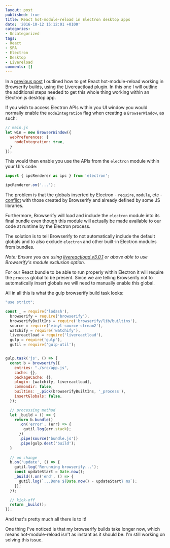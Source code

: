 ```yaml
---
layout: post
published: true
title: React hot-module-reload in Electron desktop apps
date: '2016-10-12 15:12:01 +0100'
categories:
- Uncategorized
tags:
- React
- SPA
- Electron
- Desktop
- Livereload
comments: []
---
```


In a [previous post](/archives/2016/09/09/react-hot-module-replacement-with-browserify/) 
I outlined how to get React hot-module-reload working in Browserify builds, 
using the Livereactload plugin. In this one I will outline the additional steps 
needed to get this whole thing working within an Electron.js desktop app.

If you wish to access Electron APIs within you UI window you would normally enable 
the `nodeIntegration` flag when creating a `BrowserWindow`, as such:

```js
// main.js
let win = new BrowserWindow({
  webPreferences: {
    nodeIntegration: true,
  }
});
```

This would then enable you use the APIs from the `electron` module within your 
UI's code:

```js
import { ipcRenderer as ipc } from 'electron';

ipcRenderer.on('...');
```

The problem is that the globals inserted by Electron - `require`, `module`, etc - 
[conflict](http://electron.atom.io/docs/faq/#i-can-not-use-jqueryrequirejsmeteorangularjs-in-electron) 
with those created by Browserify and already defined by some JS libraries.

Furthermore, Browserify will load and include the `electron` module into its 
final bundle even though this module will actually be made available to our 
code at runtime by the Electron process.

The solution is to tell Browserify to not automatically include the default 
globals and to also exclude `electron` and other built-in Electron modules from 
bundles. 

*Note: Ensure you are using [livereactload v3.0.1](https://github.com/milankinen/livereactload/releases/tag/3.0.1) or 
above able to use Browserify's module exclusion option.*

For our React bundle to be able to run properly within Electron it 
will require the `process` global to be present. Since we are telling Browserify 
not to automatically insert globals we will need to manually enable this global.

All in all this is what the gulp browserify build task looks:

```js
"use strict";

const _ = require('lodash'),
  browserify = require('browserify'),
  browserifyBuiltIns = require('browserify/lib/builtins'),
  source = require('vinyl-source-stream2'),
  watchify = require('watchify'),
  livereactload = require('livereactload'),
  gulp = require('gulp'),
  gutil = require('gulp-util');


gulp.task('js', () => {
  const b = browserify({
    entries: "./src/app.js",
    cache: {},
    packageCache: {},
    plugin: [watchify, livereactload],
    commondir: false,
    builtins: _.pick(browserifyBuiltIns, '_process'),
    insertGlobals: false,
  });

  // processing method
  let _build = () => {
    return b.bundle()
      .on('error', (err) => {
        gutil.log(err.stack);
      })
      .pipe(source('bundle.js'))
      .pipe(gulp.dest('build');
  }
  
  // on change
  b.on('update', () => {
    gutil.log('Rerunning browserify...');
    const updateStart = Date.now();
    _build().on('end', () => {
      gutil.log(`...Done ${Date.now() - updateStart} ms`);          
    });
  });

  // kick-off
  return _build();
});
```

And that's pretty much all there is to it! 

One thing I've noticed is that my browserify builds take longer now, which 
means hot-module-reload isn't as instant as it should be. I'm still working on 
solving this issue.

